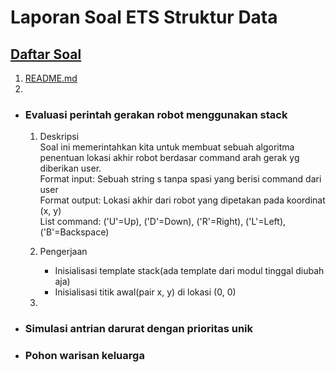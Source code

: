 # Laporan Soal ETS Struktur Data


## [Daftar Soal](Soal.pdf)
1. [README.md](#evaluasi-perintah-gerakan-robot-menggunakan-stack)
2. 

- ### Evaluasi perintah gerakan robot menggunakan stack
  1. Deskripsi  
     Soal ini memerintahkan kita untuk membuat sebuah algoritma penentuan lokasi akhir robot berdasar command arah gerak yg diberikan user.  
     Format input: Sebuah string s tanpa spasi yang berisi command dari user  
     Format output: Lokasi akhir dari robot yang dipetakan pada koordinat (x, y)  
     List command: ('U'=Up), ('D'=Down), ('R'=Right), ('L'=Left), ('B'=Backspace)

  2. Pengerjaan
     - Inisialisasi template stack(ada template dari modul tinggal diubah aja)
     - Inisialisasi titik awal(pair x, y) di lokasi (0, 0)
       
  4. 

    
   
- ### Simulasi antrian darurat dengan prioritas unik
- ### Pohon warisan keluarga
